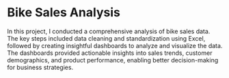 # Bike Sales Analysis

In this project, I conducted a comprehensive analysis of bike sales data. The key steps included data cleaning and standardization using Excel, followed by creating insightful dashboards to analyze and visualize the data. The dashboards provided actionable insights into sales trends, customer demographics, and product performance, enabling better decision-making for business strategies.
